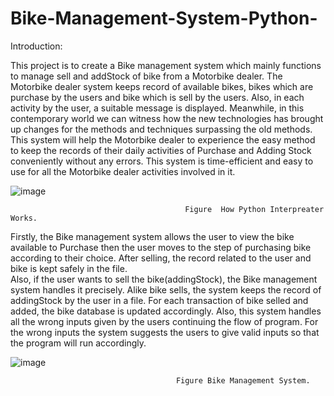 # Bike-Management-System-Python-

  Introduction: 
 
This project is to create a Bike management system which mainly functions to manage sell and addStock of bike from a Motorbike dealer. The Motorbike dealer system keeps record of available bikes, bikes which are  purchase  by the users and bike which is sell by the users. Also, in each activity by the user, a suitable message is displayed.   Meanwhile, in this contemporary world we can witness how the new technologies has brought up changes for the methods and techniques surpassing the old methods. This system will help the Motorbike dealer to experience the easy method to keep the records of their daily activities of Purchase and Adding Stock conveniently without any errors. This system is time-efficient and easy to use for all the Motorbike dealer activities involved in it. 

 ![image](https://github.com/baralankit111/Bike-Management-System-Python-/assets/128990465/39698c58-85e0-425a-9c9c-0fff290589f2)

                                           Figure  How Python Interpreater Works. 

Firstly, the Bike management system allows the user to view the bike available to Purchase then the user moves to the step of purchasing bike according to their choice. After selling, the record related to the user and bike is kept safely in the file.  
Also, if the user wants to sell the bike(addingStock), the Bike management system handles it precisely. Alike bike sells, the system keeps the record of addingStock by the user in a file. For each transaction of bike selled and added, the bike database is updated accordingly. Also, this system handles all the wrong inputs given by the users continuing the flow of program. For the wrong inputs the system suggests the users to give valid inputs so that the program will run accordingly. 

![image](https://github.com/baralankit111/Bike-Management-System-Python-/assets/128990465/5be5dbbd-e823-49d7-9324-c32a5f7b517b)

                                         Figure Bike Management System. 



